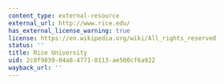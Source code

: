 ```yaml
---
content_type: external-resource
external_url: http://www.rice.edu/
has_external_license_warning: true
license: https://en.wikipedia.org/wiki/All_rights_reserved
status: ''
title: Rice University
uid: 2c8f9839-04a8-4771-8113-ae500cf6a922
wayback_url: ''
---
```

